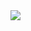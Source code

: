 <img src="https://latex.codecogs.com/png.image?\dpi{200}\int \frac{1}{x} dx = \ln \left| x \right| + C">
